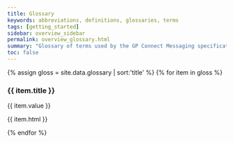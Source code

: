 ```yaml
---
title: Glossary
keywords: abbreviations, definitions, glossaries, terms
tags: [getting_started]
sidebar: overview_sidebar
permalink: overview_glossary.html
summary: "Glossary of terms used by the GP Connect Messaging specification"
toc: false
---
```


{% assign gloss = site.data.glossary | sort:'title' %}
{% for item in gloss %}

### {{ item.title }} ###

<p> {{ item.value }} </p>
 {{ item.html }} 

{% endfor %}
